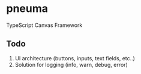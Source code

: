 # pneuma
TypeScript Canvas Framework

## Todo
1. UI architecture (buttons, inputs, text fields, etc..)
2. Solution for logging (info, warn, debug, error)
